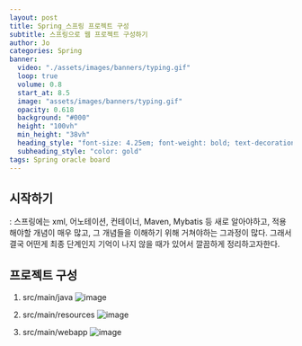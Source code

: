 ```yaml
---
layout: post
title: Spring_스프링 프로젝트 구성
subtitle: 스프링으로 웹 프로젝트 구성하기
author: Jo 
categories: Spring
banner:
  video: "./assets/images/banners/typing.gif"
  loop: true
  volume: 0.8
  start_at: 8.5
  image: "assets/images/banners/typing.gif"
  opacity: 0.618
  background: "#000"
  height: "100vh"
  min_height: "38vh"
  heading_style: "font-size: 4.25em; font-weight: bold; text-decoration: underline"
  subheading_style: "color: gold"
tags: Spring oracle board
---
```


## 시작하기
: 스프링에는 xml, 어노테이션, 컨테이너, Maven, Mybatis 등 새로 알아야하고, 적용해야할 개념이 매우 많고, 
그 개념들을 이해하기 위해 거쳐야하는 그과정이 많다.
그래서 결국 어떤게 최종 단계인지 기억이 나지 않을 때가 있어서 깔끔하게 정리하고자한다.


## 프로젝트 구성
1. src/main/java
![image](https://github.com/CheeseYoung/Cheeseyoung.github.io/assets/132384527/127b5207-cf06-404e-86aa-c3ff5cccae80)

2. src/main/resources
![image](https://github.com/CheeseYoung/Cheeseyoung.github.io/assets/132384527/54a96df4-0266-4c60-a917-57ce6b9df2cb)

3. src/main/webapp
![image](https://github.com/CheeseYoung/Cheeseyoung.github.io/assets/132384527/f8087ec1-6313-4c7f-bcc3-7da59fe8419a)






